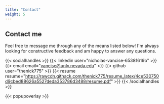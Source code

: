 ```yaml
---
title: "Contact"
weight: 5
---
```


## Contact me

Feel free to message me through any of the means listed below! I'm always looking for constructive feedback and am happy to answer any questions.

{{< socialhandles >}}
    {{< linkedin user="nicholas-vancise-65381619b" >}}
    {{< email email="vancise@unlv.nevada.edu" >}}
    {{< github user="thenick775" >}}
    {{< resume resume="https://rawcdn.githack.com/thenick775/resume_latex/4ce530750d9cbed88626a5527deda353786d3488/resume.pdf" >}}
{{< /socialhandles >}}

{{< popupoverlay >}}